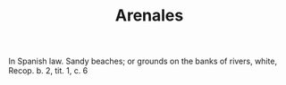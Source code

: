 ---
title: Arenales
permalink: "/definitions/arenales.html"
body: In Spanish law. Sandy beaches; or grounds on the banks of rivers, white, Recop.
  b. 2, tit. 1, c. 6
published_at: '2018-07-07'
layout: post
---